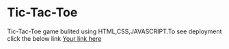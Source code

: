 # Tic-Tac-Toe
Tic-Tac-Toe game bulited using HTML,CSS,JAVASCRIPT.To see deployment click the below link
[Your link here](https://rapoluprashanth.github.io/Tic-Tac-Toe/)


